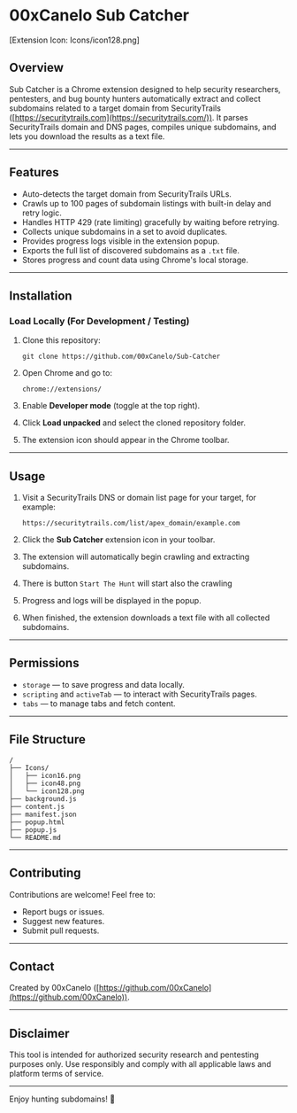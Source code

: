 # 00xCanelo Sub Catcher


[Extension Icon: Icons/icon128.png]

## Overview

Sub Catcher is a Chrome extension designed to help security researchers, pentesters, and bug bounty hunters automatically extract and collect subdomains related to a target domain from SecurityTrails ([https://securitytrails.com](https://securitytrails.com/)). It parses SecurityTrails domain and DNS pages, compiles unique subdomains, and lets you download the results as a text file.

---

## Features

- Auto-detects the target domain from SecurityTrails URLs.
- Crawls up to 100 pages of subdomain listings with built-in delay and retry logic.
- Handles HTTP 429 (rate limiting) gracefully by waiting before retrying.
- Collects unique subdomains in a set to avoid duplicates.
- Provides progress logs visible in the extension popup.
- Exports the full list of discovered subdomains as a `.txt` file.
- Stores progress and count data using Chrome's local storage.

---

## Installation

### Load Locally (For Development / Testing)

1. Clone this repository:
    
    `git clone https://github.com/00xCanelo/Sub-Catcher`
    
2. Open Chrome and go to:
    
    `chrome://extensions/`
    
3. Enable **Developer mode** (toggle at the top right).
4. Click **Load unpacked** and select the cloned repository folder.
5. The extension icon should appear in the Chrome toolbar.

---

## Usage

1. Visit a SecurityTrails DNS or domain list page for your target, for example:
    
    `https://securitytrails.com/list/apex_domain/example.com`
    
2. Click the **Sub Catcher** extension icon in your toolbar.
3. The extension will automatically begin crawling and extracting subdomains.
4. There is button `Start The Hunt` will start also the crawling
5. Progress and logs will be displayed in the popup.
6. When finished, the extension downloads a text file with all collected subdomains.

---

## Permissions

- `storage` — to save progress and data locally.
- `scripting` and `activeTab` — to interact with SecurityTrails pages.
- `tabs` — to manage tabs and fetch content.

---

## File Structure

```
/
├── Icons/
│   ├── icon16.png
│   ├── icon48.png
│   └── icon128.png
├── background.js
├── content.js
├── manifest.json
├── popup.html
├── popup.js
└── README.md
```

---

## Contributing

Contributions are welcome! Feel free to:

- Report bugs or issues.
- Suggest new features.
- Submit pull requests.

---

## Contact

Created by 00xCanelo ([https://github.com/00xCanelo](https://github.com/00xCanelo)).

---

## Disclaimer

This tool is intended for authorized security research and pentesting purposes only. Use responsibly and comply with all applicable laws and platform terms of service.

---

Enjoy hunting subdomains! 🚀
